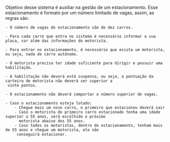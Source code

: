 Objetivo desse sistema é auxiliar na gestão de um estacionamento. 
Esse estacionamento é formato por um número limitado de vagas, assim, as regras são:

    - O número de vagas do estacionamento são de dez carros. 
    
    - Para cada carro que entra no sistema é necessário informar a sua 
    placa, cor além das informações do motorista. 
    
    - Para entrar no estacionamento, é necessário que exista um motorista, ou seja, nada de carro autônomo. 
    
    - O motorista precisa ter idade suficiente para dirigir e possuir uma habilitação. 
    
    - A habilitação não deverá está suspensa, ou seja, a pontuação da carteira de motorista não deverá ser superior a
     vinte pontos. 
    
    - O estacionamento não deverá comportar o número superior de vagas. 
    
    - Caso o estacionamento esteja lotado: 
        - Chegue mais um novo carro, o primeiro que estacionou deverá sair 
        - Caso o motorista do primeiro carro estacionado tenha uma idade superior a 55 anos, será escolhido o próximo
          motorista abaixo dos 55 anos. 
        - Caso todos os motoristas, dentro do estacionamento, tenham mais de 55 anos e chegue um motorista, ele não
         conseguirá estacionar.